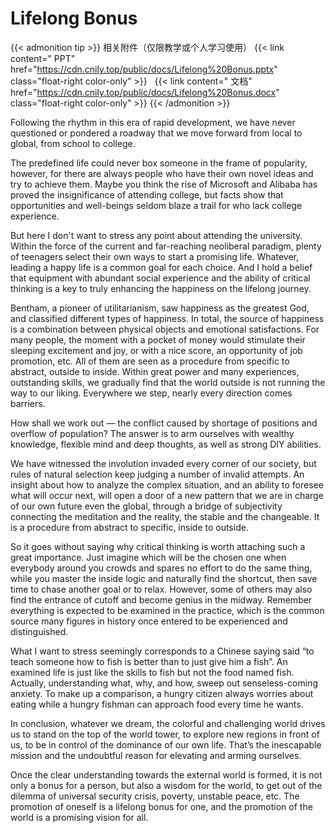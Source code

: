 # Lifelong Bonus

{{< admonition tip >}}
相关附件（仅限教学或个人学习使用）
{{< link content="<i class='fas fa-link'></i> PPT" href="https://cdn.cnily.top/public/docs/Lifelong%20Bonus.pptx" class="float-right color-only" >}}
<span tyle="width:.5em;" class="float-right color-only">&nbsp;</span>
{{< link content="<i class='fas fa-link'></i> 文档" href="https://cdn.cnily.top/public/docs/Lifelong%20Bonus.docx" class="float-right color-only" >}}
{{< /admonition >}}

Following the rhythm in this era of rapid development, we have never questioned or pondered a roadway that we move forward from local to global, from school to college.

The predefined life could never box someone in the frame of popularity, however, for there are always people who have their own novel ideas and try to achieve them. Maybe you think the rise of Microsoft and Alibaba has proved the insignificance of attending college, but facts show that opportunities and well-beings seldom blaze a trail for who lack college experience.

But here I don't want to stress any point about attending the university. Within the force of the current and far-reaching neoliberal paradigm, plenty of teenagers select their own ways to start a promising life. Whatever, leading a happy life is a common goal for each choice. And I hold a belief that equipment with abundant social experience and the ability of critical thinking is a key to truly enhancing the happiness on the lifelong journey.

Bentham, a pioneer of utilitarianism, saw happiness as the greatest God, and classified different types of happiness. In total, the source of happiness is a combination between physical objects and emotional satisfactions. For many people, the moment with a pocket of money would stimulate their sleeping excitement and joy, or with a nice score, an opportunity of job promotion, etc. All of them are seen as a procedure from specific to abstract, outside to inside. Within great power and many experiences, outstanding skills, we gradually find that the world outside is not running the way to our liking. Everywhere we step, nearly every direction comes barriers.

How shall we work out — the conflict caused by shortage of positions and overflow of population? The answer is to arm ourselves with wealthy knowledge, flexible mind and deep thoughts, as well as strong DIY abilities.

We have witnessed the involution invaded every corner of our society, but rules of natural selection keep judging a number of invalid attempts. An insight about how to analyze the complex situation, and an ability to foresee what will occur next, will open a door of a new pattern that we are in charge of our own future even the global, through a bridge of subjectivity connecting the meditation and the reality, the stable and the changeable. It is a procedure from abstract to specific, inside to outside.

So it goes without saying why critical thinking is worth attaching such a great importance. Just imagine which will be the chosen one when everybody around you crowds and spares no effort to do the same thing, while you master the inside logic and naturally find the shortcut, then save time to chase another goal or to relax. However, some of others may also find the entrance of cutoff and become genius in the midway. Remember everything is expected to be examined in the practice, which is the common source many figures in history once entered to be experienced and distinguished.

What I want to stress seemingly corresponds to a Chinese saying said “to teach someone how to fish is better than to just give him a fish”. An examined life is just like the skills to fish but not the food named fish. Actually, understanding what, why, and how, sweep out senseless-coming anxiety. To make up a comparison, a hungry citizen always worries about eating while a hungry fishman can approach food every time he wants.

In conclusion, whatever we dream, the colorful and challenging world drives us to stand on the top of the world tower, to explore new regions in front of us, to be in control of the dominance of our own life. That’s the inescapable mission and the undoubtful reason for elevating and arming ourselves.

Once the clear understanding towards the external world is formed, it is not only a bonus for a person, but also a wisdom for the world, to get out of the dilemma of universal security crisis, poverty, unstable peace, etc. The promotion of oneself is a lifelong bonus for one, and the promotion of the world is a promising vision for all.

